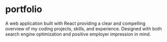 # portfolio
 A web application built with React  providing a clear and compelling overview of my coding projects, skills, and experience. Designed with both search engine optimization and positive employer impression in mind.
